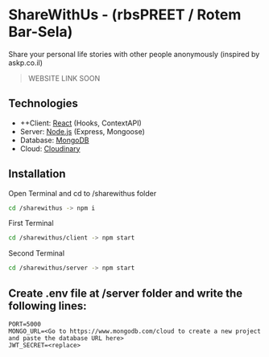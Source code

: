 # ShareWithUs - (rbsPREET / Rotem Bar-Sela)

Share your personal life stories with other people anonymously (inspired by askp.co.il)
> WEBSITE LINK SOON

## Technologies
* ++Client: [React](https://reactjs.org/ "React") (Hooks, ContextAPI)
* Server: [Node.js](https://nodejs.org/en/ "Node.js") (Express, Mongoose)
* Database: [MongoDB](https://www.mongodb.com/ "MongoDB")
* Cloud: [Cloudinary](https://cloudinary.com/ "Cloudinary")

## Installation
Open Terminal and cd to /sharewithus folder
```bash
cd /sharewithus -> npm i
```
First Terminal
```bash
cd /sharewithus/client -> npm start
```
Second Terminal
```bash
cd /sharewithus/server -> npm start
```
## Create .env file at /server folder and write the following lines: 
```env
PORT=5000
MONGO_URL=<Go to https://www.mongodb.com/cloud to create a new project and paste the database URL here>
JWT_SECRET=<replace>
 ```
